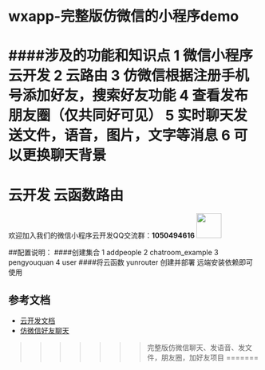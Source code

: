 # wxapp-完整版仿微信的小程序demo
####涉及的功能和知识点
1 微信小程序云开发
2 云路由
3 仿微信根据注册手机号添加好友，搜索好友功能
4 查看发布朋友圈（仅共同好可见）
5 实时聊天发送文件，语音，图片，文字等消息
6 可以更换聊天背景
=======
# 云开发 云函数路由
 欢迎加入我们的微信小程序云开发QQ交流群：**1050494616**
 <image style="width:50px;height:50px" src="https://636f-code-test-1301231348.tcb.qcloud.la/qqqun.jpg?sign=bf53ce39cd4844e7dc024fcdc8719fc1&t=1586146309"/>
 
 ##配置说明：
 ####创建集合
  1 addpeople
  2 chatroom_example
  3 pengyouquan
  4 user
 ####将云函数 yunrouter 创建并部署 远端安装依赖即可使用

## 参考文档

- [云开发文档](https://developers.weixin.qq.com/miniprogram/dev/wxcloud/basis/getting-started.html)
- [仿微信好友聊天](https://blog.csdn.net/weixin_41595277/article/details/104252171)
>>>>>>> 完整版仿微信聊天、发语音、发文件，朋友圈，加好友项目
=======


